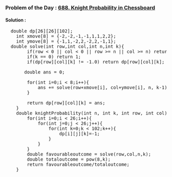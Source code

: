 ### Problem of the Day : [688. Knight Probability in Chessboard](https://leetcode.com/problems/knight-probability-in-chessboard/)

#### Solution :
<pre>
  double dp[26][26][102];
    int xmove[8] = {-2,-2,-1,-1,1,1,2,2};
    int ymove[8] = {-1,1,-2,2,-2,2,-1,1};
  double solve(int row,int col,int n,int k){
        if(row < 0 || col < 0 || row >= n || col >= n) return 0;
        if(k == 0) return 1;
        if(dp[row][col][k] != -1.0) return dp[row][col][k];
        
       double ans = 0;
        
        for(int i=0;i < 8;i++){
            ans += solve(row+xmove[i], col+ymove[i], n, k-1);
        }
        
        return dp[row][col][k] = ans;
    }
    double knightProbability(int n, int k, int row, int col) {
        for(int i=0;i < 26;i++){
            for(int j=0;j < 26;j++){
                for(int k=0;k < 102;k++){
                    dp[i][j][k]=-1;
                }
            }
        }
        double favourableoutcome = solve(row,col,n,k);
        double totaloutcome = pow(8,k);
        return favourableoutcome/totaloutcome;
    }
</pre>
